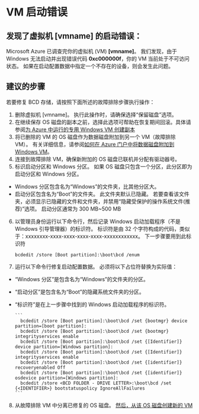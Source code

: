 <properties
pageTitle="VM boot error"
description="虚拟机无法启动并出现错误代码 0xc000000F"
infoBubbleText="发现了启动错误。"
service="microsoft.compute"
resource="virtualmachines"
authors="Ram-Kakani"
displayOrder=""
articleId="VMCannotRDP-BootError-0xC000000F-BootBCDorWinLoadexe"
diagnosticScenario="booterror"
selfHelpType="diagnostics"
supportTopicIds="32411835"
resourceTags="windows"
productPesIds="14749"
cloudEnvironments="public"
/>


# <a name="vm-boot-error"></a>VM 启动错误
<!--issueDescription-->
## <a name="boot-error-found-for-your-virtual-machine---vmname--vmname--vmname--"></a>**发现了虚拟机 <!--$vmname-->[vmname]<!--/$vmname--> 的启动错误：**
Microsoft Azure 已调查完你的虚拟机 (VM) <!--$vmname-->**[vmname]**<!--/$vmname-->。 我们发现，由于 Windows 无法启动并出现错误代码 **0xc000000f**，你的 VM 当前处于不可访问状态。 如果在启动配置数据中指定一个不存在的设备，则会发生此问题。<br>
<!--/issueDescription-->

## <a name="recommended-steps"></a>**建议的步骤**
若要修复 BCD 存储，请按照下面所述的故障排除步骤执行操作：

1. 删除虚拟机 <!--$vmname-->[vmname]<!--/$vmname-->。 执行此操作时，请确保选择“保留磁盘”选项。
2. 在继续保存 OS 磁盘的副本之前，选择此选项可帮助在恢复期间回滚。具体请参阅[为 Azure 中运行的专用 Windows VM 创建副本](https://docs.microsoft.com/azure/virtual-machines/virtual-machines-windows-vhd-copy)
3. 将已删除的 VM 的 OS 磁盘作为数据磁盘附加到另一个 VM（故障排除 VM）。 有关详细信息，请参阅[如何在 Azure 门户中将数据磁盘附加到 Windows VM](https://docs.microsoft.com/azure/virtual-machines/virtual-machines-windows-attach-disk-portal)。
4. 连接到故障排除 VM，确保新附加的 OS 磁盘已联机并分配有驱动器号。
5. 标识启动分区和 Windows 分区。 如果 OS 磁盘只包含一个分区，此分区即为启动分区和 Windows 分区。
  * Windows 分区包含名为“Windows”的文件夹，比其他分区大。
  * 启动分区包含名为“Boot”的文件夹。 此文件夹默认已隐藏。 若要查看该文件夹，必须显示已隐藏的文件和文件夹，并禁用“隐藏受保护的操作系统文件(推荐)”选项。 启动分区通常为 300 MB~500 MB
6. 以管理员身份运行以下命令行，然后记录 Windows 启动加载程序（不是 Windows 引导管理器）的标识符。 标识符是由 32 个字符构成的代码，类似于：xxxxxxxx-xxxx-xxxx-xxxx-xxxx-xxxxxxxxxxxx。  下一步骤要用到此标识符

      ```
      bcdedit /store [Boot partition]:\boot\bcd /enum
      ```
7. 运行以下命令行修复启动配置数据。 必须将以下占位符替换为实际值：
  * “Windows 分区”是包含名为“Windows”的文件夹的分区。
  * “启动分区”是包含名为“Boot”的隐藏系统文件夹的分区。
  * “标识符”是在上一步骤中找到的 Windows 启动加载程序的标识符。

        ```
          bcdedit /store [Boot partition]:\boot\bcd /set {bootmgr} device partition=[boot partition]:
          bcdedit /store [Boot partition]:\boot\bcd /set {bootmgr} integrityservices enable
          bcdedit /store [Boot partition]:\boot\bcd /set {[Identifier]} device partition=[Windows partition]:
          bcdedit /store [Boot partition]:\boot\bcd /set {[Identifier]} integrityservices enable
          bcdedit /store [Boot partition]:\boot\bcd /set {[identifier]} recoveryenabled Off
          bcdedit /store [Boot partition]:\boot\bcd /set {[identifier]} osdevice partition=[Windows partition]:
          bcdedit /store <BCD FOLDER - DRIVE LETTER>:\boot\bcd /set {<IDENTIFIER>} bootstatuspolicy IgnoreAllFailures
        ```

8. 从故障排除 VM 中分离已修复的 OS 磁盘。 [然后，从该 OS 磁盘创建新的 VM](https://docs.microsoft.com/azure/virtual-machines/virtual-machines-windows-create-vm-specialized)

